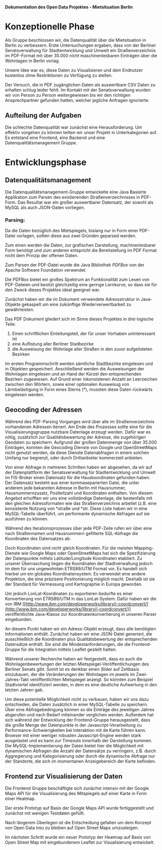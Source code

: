 **Dokumentation des Open Data Projektes - Mietsituation Berlin**

# Konzeptionelle Phase

Als Gruppe beschlossen wir, die Datenqualität über die Mietsituation in Berlin zu verbessern. Erste Untersuchungen ergaben, dass von der Berliner Senatsverwaltung für Stadtentwicklung und Umwelt ein Straßenverzeichnis im PDF-Format mit über 35.000 nicht maschinenlesbaren Einträgen über die Wohnlagen in Berlin vorlag.

Unsere Idee war es, diese Daten zu Visualisieren und dem Endnutzer kostenlos ohne Restriktionen zu Verfügung zu stellen.

Der Versuch, die in PDF zugänglichen Daten als auswertbare CSV Daten zu erhalten schlug leider fehlt. Im Kontakt mit der Senatsverwaltung wurden wir von Person zu Person weitergewiesen bis wir den richtigen Ansprechpartner gefunden hatten, welcher jegliche Anfragen ignorierte.

## Aufteilung der Aufgaben

Die schlechte Datenqualität war zunächst eine Herausforderung. Um effektiv vorgehen zu können teilten wir unser Projekt in Unterkategorien auf. Es entstand eine Frontend, eine Backend und eine Datenqualitätsmanagement Gruppe.


# Entwicklungsphase

## Datenqualitätsmanagement

Die Datenqualitätsmanagement-Gruppe entwickelte eine Java Basierte Applikation zum Parsen des existierenden Straßenverzeichnisses in PDF-Form. Das Resultat war ein großer auswertbarer Datensatz, der sowohl als MySQL als auch JSON-Daten vorliegen.


### Parsing:

Da die Daten bezüglich des Mietspiegels, bislang nur in Form einer PDF-Datei vorlagen, sollten diese aus zwei Gründen geparsed werden.

Zum einen werden die Daten, zur grafischen Darstellung, machinenlesbarer Form benötigt und zum anderen entspricht die Bereitstellung im PDF Format nicht dem Prinzip der offenen Daten.

Zum Parsen der PDF-Datei wurde die Java Bibliothek *PDFBox* von der Apache Software Foundation verwendet.

Die PDFBox bietet ein großes Spektrum an Funktionalität zum Lesen von PDF-Dateien und besitzt gleichzeitig eine geringe Lernkurve, so dass sie für den Zweck dieses Projektes ideal geeignet war.

Zunächst haben wir die im Dokument verwendete Adressstruktur in Java-Objekte gekaspelt um eine zukünftige Wiederverwertbarkeit zu gewährleisten.

Das PDF Dokument gliedert sich im Sinne dieses Projektes in drei logische Teile:

1. Einen schriftlichen Einleitungsteil, der für unser Vorhaben uninteressant ist
2. eine Auflistung aller Berliner Stadbezirke
3. die Ausweisung der Wohnlage aller Straßen in den zuvor aufgelisteten Bezirken

Im ersten Programmschritt werden sämtliche Stadtbezirke eingelesen und in Objekten gespeichert. Anschließend werden die Ausweisungen der Wohnlagen eingelesen und an Hand der Kürzel den entsprechenden Bezirken zugewiesen. Auf Grund einer inkonsistenen Anzahl an Leerzeichen zwischen den Wörtern, sowie einer optionalen Ausweisug von Lärmbelästigung in Form eines Sterns (*), mussten diese Daten rückwärts eingelesen werden.


## Geocoding der Adressen

Während des PDF-Parsing Vorganges wird über alle im Straßenverzeichnis vorhandenen Adressen iteriert. Am Ende des Prozesses sollte eine für die Visualisierungsgruppe nutzbare Datenlage erzeugt werden. Dafür war es nötig, zusätzlich zur Qualitätsbewertung der Adresse, die zugehörigen Geodaten zu speichern. Aufgrund der großen Datenmenge von über 35.000 Einträgen, konnten die Geocoding Dienste von Google und OpenStreetMaps nicht genutzt werden, da diese Dienste Datenabfragen in einem solchen Umfang nur begrenzt, oder durch Drittanbieter kommerziell anbieten.

Von einer Abfrage in mehreren Schritten haben wir abgesehen, da wir auf der Datenplattform der Senatsverwaltung für Stadtentwicklung und Umwelt im FIS-Broker einen Datensatz für die Hauskoordinaten gefunden haben. Der Datensatz besteht aus einer kommaseparierten Datei, die unter anderem jede bekannten Adresse in Berlin mit Hausnummer, Hausnummernzusatz, Postleitzahl und Koordinaten enthalten. Von diesem Angebot erhofften wir uns eine vollständige Datenlage, die bestenfalls mit den gleichen Adressformaten wie das Straßenverzeichnis arbeitet (z.B. eine konsistente Nutzung von *straße und *str. Diese Liste haben wir in eine MySQL-Tabelle überführt, um performante dynamische Abfragen auf sie ausführen zu können.

Während des Iterationsprozesses über jede PDF-Zeile rufen wir über eine nach Straßennamen und Hausnummern gefilterte SQL-Abfrage die Koordinaten des Datensatzes ab.

Doch Koordinaten sind nicht gleich Koordinaten. Für die meisten Mapping-Dienste wie Google Maps oder OpenStreetMaps hat sich die Spezifizierung der Datenpunkte mittels Latitude/Longitude Koordinaten etabliert. Zu unserer Überraschung liegen die Koordinaten der Stadtverwaltung jedoch im dem für uns ungewohnten ETRS89/UTM Format vor. Es handelt sich hierbei um ein globales Koordinatensystem. Es verwendet eine andere Projektion, die eine präzisere Positionierung möglich macht. Deshalb ist sie der Standard für Vermessung und Kartographie in Europa geworden.

Um jedoch LonLat-Koordinaten zu exportieren bedurfte es einer Konvertierung von ETRS89/UTM in das LonLat-System. Dafür haben wir die von IBM [[http://www.ibm.com/developerworks/library/j-coordconvert/](http://www.ibm.com/developerworks/library/j-coordconvert/)] veröffentlichte Java-Klasse zur Koordinatenkonvertierung in unseren Parser eingebunden.

An diesem Punkt haben wir ein Adress-Objekt erzeugt, dass alle benötigten Informationen enthält. Zunächst haben wir eine JSON-Datei generiert, die ausschließlich die Koordinaten plus Qualitätsbewertung der entsprechenden Datensätze enthält. Sie sind die Mindestanforderungen, die die Frontend-Gruppe für die Integration mittels Leaflet gestellt hatten.

Während unserer Recherche haben wir festgestellt, dass es auch die Wohnlagenbewertungen der letzten Mietspiegel-Veröffentlichungen des Berliner Senats gibt. Somit ist es denkbar einen Slider auf Zeitbasis einzubauen, der die Veränderungen der Wohnlagen im jeweils im Zwei-Jahres-Takt veröffentlichten Mietspiegel anzeigt. So könnten zum Beispiel Stadtviertel identifiziert werden, in dem es eine deutliche Aufwertung in den letzten Jahren gab.

Um diese potentielle Möglichkeit nicht zu verbauen, haben wir uns dazu entschieden, die Daten zusätzlich in einer MySQL-Tabelle zu speichern. Über eine Abfragebedingung können so die Einträge des jeweiligen Jahres abgerufen und nach Bedarf miteinander verglichen werden. Außerdem hat sich während der Entwicklung der Frontend-Gruppe herausgestellt, dass die große Menge der Datenpunkte in der Javascript-Verarbeitung zu Performance-Schwierigkeiten bei Interaktion mit de Karte führen kann. Browser mit einer weniger robusten Javascript-Engine werden stark ausgelastet und es kann zur Timeouts innerhalb der Darstellung kommen. Die MySQL-Implementierung der Daten bietet hier die Möglichkeit mit dynamischen Abfragen die Anzahl der Datensätze zu verringern, z.B. durch Aggregierung und Kategorisierung oder durch die dynamische Abfrage nur der Standorte, die sich im momentanen Anzeigebereich der Karte befinden.
 

## Frontend zur Visualisierung der Daten

Die Frontend Gruppe beschäftigte sich zunächst intensiv mit der Google Maps API für die Visualisierung des Mitspiegels auf einer Karte in Form einer Heatmap.

Der erste Prototyp auf Basis der Google Maps API wurde fertiggestellt und zunächst mit wenigen Testdaten gefüllt.

Nach längerem Überlegen ist die Entscheidung gefallen um dem Konzept von Open Data treu zu bleiben auf Open Street Maps umzusteigen.

Im nächsten Schritt wurde ein neuer Prototyp der Heatmap auf Basis von Open Street Map mit eingebundenem Leaflet zur Visualisierung entwickelt.
